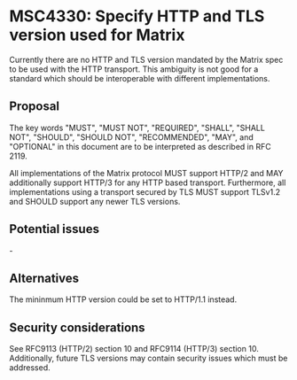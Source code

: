 # MSC4330: Specify HTTP and TLS version used for Matrix

Currently there are no HTTP and TLS version mandated by the Matrix spec to be used with the HTTP transport. This
ambiguity is not good for a standard which should be interoperable with different implementations.

## Proposal

The key words "MUST", "MUST NOT", "REQUIRED", "SHALL", "SHALL NOT", "SHOULD", "SHOULD NOT", "RECOMMENDED",  "MAY", and
"OPTIONAL" in this document are to be interpreted as described in RFC 2119.

All implementations of the Matrix protocol MUST support HTTP/2 and MAY additionally support HTTP/3 for any HTTP based
transport. Furthermore, all implementations using a transport secured by TLS MUST support TLSv1.2 and SHOULD support any
newer TLS versions.

## Potential issues

\-

## Alternatives

The mininmum HTTP version could be set to HTTP/1.1 instead.

## Security considerations

See RFC9113 (HTTP/2) section 10 and RFC9114 (HTTP/3) section 10. Additionally, future TLS versions may contain security
issues which must be addressed.

